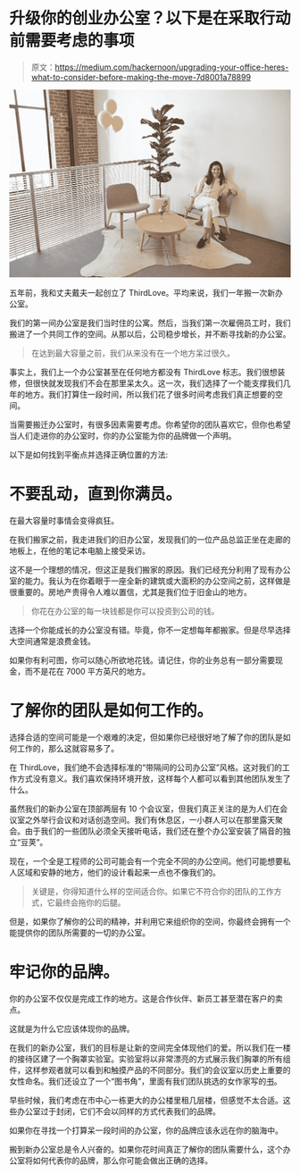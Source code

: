 # 升级你的创业办公室？以下是在采取行动前需要考虑的事项

> 原文：<https://medium.com/hackernoon/upgrading-your-office-heres-what-to-consider-before-making-the-move-7d8001a78899>

![](img/e8c3cda8142b50f3e3d51d7b6f017bfa.png)

五年前，我和丈夫戴夫一起创立了 ThirdLove。平均来说，我们一年搬一次新办公室。

我们的第一间办公室是我们当时住的公寓。然后，当我们第一次雇佣员工时，我们搬进了一个共同工作的空间。从那以后，公司稳步增长，并不断寻找新的办公室。

> 在达到最大容量之前，我们从来没有在一个地方呆过很久。

事实上，我们上一个办公室甚至在任何地方都没有 ThirdLove 标志。我们很想装修，但很快就发现我们不会在那里呆太久。这一次，我们选择了一个能支撑我们几年的地方。我们打算住一段时间，所以我们花了很多时间考虑我们真正想要的空间。

当需要搬迁办公室时，有很多因素需要考虑。你希望你的团队喜欢它，但你也希望当人们走进你的办公室时，你的办公室能为你的品牌做一个声明。

以下是如何找到平衡点并选择正确位置的方法:

# **不要乱动，直到你满员。**

在最大容量时事情会变得疯狂。

在我们搬家之前，我走进我们的旧办公室，发现我们的一位产品总监正坐在走廊的地板上，在他的笔记本电脑上接受采访。

这不是一个理想的情况，但这正是我们搬家的原因。我们已经充分利用了现有办公室的能力。我认为在你着眼于一座全新的建筑或大面积的办公空间之前，这样做是很重要的。房地产贵得令人难以置信，尤其是我们位于旧金山的地方。

> 你花在办公室的每一块钱都是你可以投资到公司的钱。

选择一个你能成长的办公室没有错。毕竟，你不一定想每年都搬家。但是尽早选择大空间通常是浪费金钱。

如果你有利可图，你可以随心所欲地花钱。请记住，你的业务总有一部分需要现金，而不是花在 7000 平方英尺的地方。

# **了解你的团队是如何工作的。**

选择合适的空间可能是一个艰难的决定，但如果你已经很好地了解了你的团队是如何工作的，那么这就容易多了。

在 ThirdLove，我们绝不会选择标准的“带隔间的公司办公室”风格。这对我们的工作方式没有意义。我们喜欢保持环境开放，这样每个人都可以看到其他团队发生了什么。

虽然我们的新办公室在顶部两层有 10 个会议室，但我们真正关注的是为人们在会议室之外举行会议和对话创造空间。我们有休息区，一小群人可以在那里露天聚会。由于我们的一些团队必须全天接听电话，我们还在整个办公室安装了隔音的独立“豆荚”。

现在，一个全是工程师的公司可能会有一个完全不同的办公空间。他们可能想要私人区域和安静的地方，他们的设计看起来一点也不像我们的。

> 关键是，你得知道什么样的空间适合你。如果它不符合你的团队的工作方式，它最终会拖你的后腿。

但是，如果你了解你的公司的精神，并利用它来组织你的空间，你最终会拥有一个能提供你的团队所需要的一切的办公室。

# 牢记你的品牌。

你的办公室不仅仅是完成工作的地方。这是合作伙伴、新员工甚至潜在客户的卖点。

这就是为什么它应该体现你的品牌。

在我们的新办公室，我们的目标是让新的空间完全体现他们的爱。所以我们在一楼的接待区建了一个胸罩实验室。实验室将以非常漂亮的方式展示我们胸罩的所有组件，这样参观者就可以看到和触摸产品的不同部分。我们的会议室以历史上重要的女性命名。我们还设立了一个“图书角”，里面有我们团队挑选的女作家写的[书](https://hackernoon.com/tagged/books)。

早些时候，我们考虑在市中心一栋更大的办公楼里租几层楼，但感觉不太合适。这些办公室过于封闭，它们不会以同样的方式代表我们的品牌。

如果你在寻找一个打算呆一段时间的办公室，你的品牌应该永远在你的脑海中。

搬到新办公室总是令人兴奋的。如果你花时间真正了解你的团队需要什么，这个办公室将如何代表你的品牌，那么你可能会做出正确的选择。